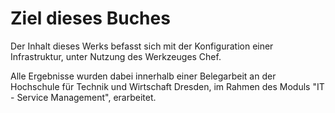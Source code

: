 # Ziel dieses Buches

Der Inhalt dieses Werks befasst sich mit der Konfiguration einer Infrastruktur, unter Nutzung des Werkzeuges Chef.

Alle Ergebnisse wurden dabei innerhalb einer Belegarbeit an der Hochschule für Technik und Wirtschaft Dresden, im Rahmen des Moduls "IT - Service Management", erarbeitet.










